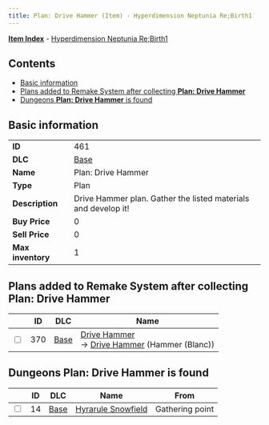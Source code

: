 ```yaml
---
title: Plan: Drive Hammer (Item) - Hyperdimension Neptunia Re;Birth1
---
```


[**Item Index**](/neptunia/rb1/item/index.html) - [Hyperdimension Neptunia Re;Birth1](/neptunia/rb1)

## Contents

- [Basic information](#basic-information)
- [Plans added to Remake System after collecting **Plan: Drive Hammer**](#plans-added-to-remake-system-after-collecting-plan-drive-hammer)
- [Dungeons **Plan: Drive Hammer** is found](#dungeons-plan-drive-hammer-is-found)

## Basic information

|   |   |
| -- | -- |
| **ID** | 461 |
| **DLC** | [Base](/neptunia/rb1/dlc/1-base.html) |
| **Name** | Plan: Drive Hammer |
| **Type** | Plan |
| **Description** | Drive Hammer plan. Gather the listed materials and develop it! |
| **Buy Price** | 0 |
| **Sell Price** | 0 |
| **Max inventory** | 1 |


## Plans added to Remake System after collecting **Plan: Drive Hammer**

|    | ID | DLC | Name |
| -- | -- | --- | ---- |
| <input type="checkbox" id="rb1-remake-1-370" class="trackbox" /> | 370 | [Base](/neptunia/rb1/dlc/1-base.html) | [Drive Hammer](/neptunia/rb1/remake/1-370-drive-hammer.html)<br /> → [Drive Hammer](/neptunia/rb1/item/1-2086-drive-hammer.html) (Hammer (Blanc)) |


## Dungeons **Plan: Drive Hammer** is found

|    | ID | DLC | Name | From |
| -- | -- | --- | ---- | ---- |
| <input type="checkbox" id="rb1-dungeon-1-14" class="trackbox" /> | 14 | [Base](/neptunia/rb1/dlc/1-base.html) | [Hyrarule Snowfield](/neptunia/rb1/dungeon/1-14-hyrarule-snowfield.html) | Gathering point |
